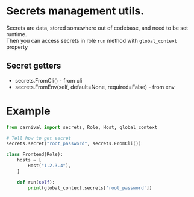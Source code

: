 # Secrets management utils.
Secrets are data, stored somewhere out of codebase, 
and need to be set runtime.  
Then you can access secrets in role `run` method with `global_context` property


## Secret getters
* secrets.FromCli() - from cli
* secrets.FromEnv(self, default=None, required=False) - from env

# Example
```python
from carnival import secrets, Role, Host, global_context

# Tell how to get secret
secrets.secret("root_password", secrets.FromCli())

class Frontend(Role):
    hosts = [
        Host("1.2.3.4"),
    ]

    def run(self):
        print(global_context.secrets['root_password'])
```
